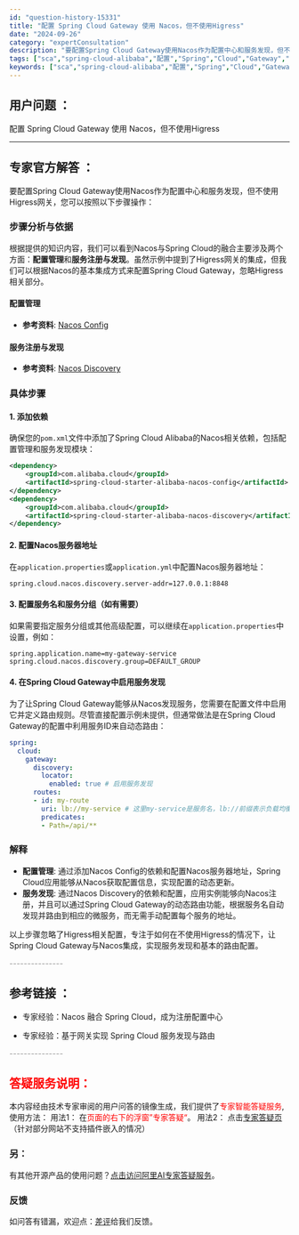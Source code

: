 ```yaml
---
id: "question-history-15331"
title: "配置 Spring Cloud Gateway 使用 Nacos，但不使用Higress"
date: "2024-09-26"
category: "expertConsultation"
description: "要配置Spring Cloud Gateway使用Nacos作为配置中心和服务发现，但不使用Higress网关，您可以按照以下步骤操作：### 步骤分析与依据根据提供的知识内容，我们可以看到Nacos与Spring Cloud的融合主要涉及两个方面：**配置管理**和**服务注册与发现**。虽然示例"
tags: ["sca","spring-cloud-alibaba","配置","Spring","Cloud","Gateway","Nacos"]
keywords: ["sca","spring-cloud-alibaba","配置","Spring","Cloud","Gateway","Nacos"]
---
```


## 用户问题 ： 
 配置 Spring Cloud Gateway 使用 Nacos，但不使用Higress  

---------------
## 专家官方解答 ：

要配置Spring Cloud Gateway使用Nacos作为配置中心和服务发现，但不使用Higress网关，您可以按照以下步骤操作：

### 步骤分析与依据

根据提供的知识内容，我们可以看到Nacos与Spring Cloud的融合主要涉及两个方面：**配置管理**和**服务注册与发现**。虽然示例中提到了Higress网关的集成，但我们可以根据Nacos的基本集成方式来配置Spring Cloud Gateway，忽略Higress相关部分。

#### 配置管理

- **参考资料**: [Nacos Config](https://github.com/spring-cloud-incubator/spring-cloud-alibaba/wiki/Nacos-config)

#### 服务注册与发现

- **参考资料**: [Nacos Discovery](https://github.com/spring-cloud-incubator/spring-cloud-alibaba/wiki/Nacos-discovery)

### 具体步骤

#### 1. 添加依赖

确保您的`pom.xml`文件中添加了Spring Cloud Alibaba的Nacos相关依赖，包括配置管理和服务发现模块：

```xml
<dependency>
    <groupId>com.alibaba.cloud</groupId>
    <artifactId>spring-cloud-starter-alibaba-nacos-config</artifactId>
</dependency>
<dependency>
    <groupId>com.alibaba.cloud</groupId>
    <artifactId>spring-cloud-starter-alibaba-nacos-discovery</artifactId>
</dependency>
```

#### 2. 配置Nacos服务器地址

在`application.properties`或`application.yml`中配置Nacos服务器地址：

```properties
spring.cloud.nacos.discovery.server-addr=127.0.0.1:8848
```

#### 3. 配置服务名和服务分组（如有需要）

如果需要指定服务分组或其他高级配置，可以继续在`application.properties`中设置，例如：

```properties
spring.application.name=my-gateway-service
spring.cloud.nacos.discovery.group=DEFAULT_GROUP
```

#### 4. 在Spring Cloud Gateway中启用服务发现

为了让Spring Cloud Gateway能够从Nacos发现服务，您需要在配置文件中启用它并定义路由规则。尽管直接配置示例未提供，但通常做法是在Spring Cloud Gateway的配置中利用服务ID来自动态路由：

```yaml
spring:
  cloud:
    gateway:
      discovery:
        locator:
          enabled: true # 启用服务发现
      routes:
      - id: my-route
        uri: lb://my-service # 这里my-service是服务名，lb://前缀表示负载均衡
        predicates:
        - Path=/api/**
```

### 解释

- **配置管理**: 通过添加Nacos Config的依赖和配置Nacos服务器地址，Spring Cloud应用能够从Nacos获取配置信息，实现配置的动态更新。
- **服务发现**: 通过Nacos Discovery的依赖和配置，应用实例能够向Nacos注册，并且可以通过Spring Cloud Gateway的动态路由功能，根据服务名自动发现并路由到相应的微服务，而无需手动配置每个服务的地址。

以上步骤忽略了Higress相关配置，专注于如何在不使用Higress的情况下，让Spring Cloud Gateway与Nacos集成，实现服务发现和基本的路由配置。


<font color="#949494">---------------</font> 


## 参考链接 ：

* 专家经验：Nacos 融合 Spring Cloud，成为注册配置中心 
 
 * 专家经验：基于网关实现 Spring Cloud 服务发现与路由 


 <font color="#949494">---------------</font> 
 


## <font color="#FF0000">答疑服务说明：</font> 

本内容经由技术专家审阅的用户问答的镜像生成，我们提供了<font color="#FF0000">专家智能答疑服务</font>,使用方法：
用法1： 在<font color="#FF0000">页面的右下的浮窗”专家答疑“</font>。
用法2： 点击[专家答疑页](https://answer.opensource.alibaba.com/docs/intro)（针对部分网站不支持插件嵌入的情况）
### 另：


有其他开源产品的使用问题？[点击访问阿里AI专家答疑服务](https://answer.opensource.alibaba.com/docs/intro)。
### 反馈
如问答有错漏，欢迎点：[差评](https://ai.nacos.io/user/feedbackByEnhancerGradePOJOID?enhancerGradePOJOId=15341)给我们反馈。
